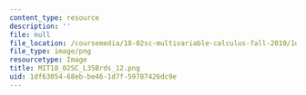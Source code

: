 ```yaml
---
content_type: resource
description: ''
file: null
file_location: /coursemedia/18-02sc-multivariable-calculus-fall-2010/1df6305468ebbe461d7f59787426dc9e_MIT18_02SC_L35Brds_12.png
file_type: image/png
resourcetype: Image
title: MIT18_02SC_L35Brds_12.png
uid: 1df63054-68eb-be46-1d7f-59787426dc9e
---
```

